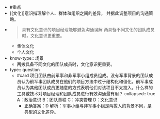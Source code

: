 - #重点
- [[文化]]意识指理解个人、群体和组织之间的差异， 并据此调整项目的沟通策略。
- > 具有文化意识的项目经理能够避免沟通误解
  两具备不同文化的团队成员时，文化意识更重要。
	- 集体文化
	- 个人文化
- know-type:: 场景
	- 两拨具备不同文化的团队成员时，文化意识更重要。
- type:: question
	- #card 项目团队由前军事和非军事小组成员组成。没有军事背景的团队成员认为前军事团队成员在他们的项目方法中过于结构化和僵化。前军事成员认为其他团队成员更随意的方式表明他们对该项目不太投入。什么样的工具或技术对项目经理和团队成员进行有效沟通最有用？
	  collapsed:: true
	   A：政治意识
	   B：团队章程
	   C：冲突管理
	   D：文化意识
		- 正确答案：D 
		  解析：军事小组与非军事小组是两拔人的背景不同，是典型的文化差异。